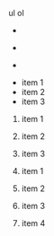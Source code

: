 ul
ol

*
+
-

* item 1
* item 2
* item 3

1. item 1
2. item 2
3. item 3

1. item 1
1. item 2
1. item 3
1. item 4
